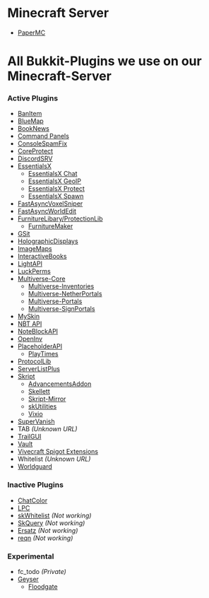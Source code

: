 # Minecraft Server
- [PaperMC](https://papermc.io)

# All Bukkit-Plugins we use on our Minecraft-Server
### Active Plugins
- [BanItem](https://www.spigotmc.org/resources/banitem-1-7-1-17.67701/)
- [BlueMap](https://www.spigotmc.org/resources/bluemap.83557/)
- [BookNews](https://www.spigotmc.org/resources/booknews-1-8-1-17.61163/)
- [Command Panels](https://www.spigotmc.org/resources/command-panels-custom-guis.67788/)
- [ConsoleSpamFix](https://www.spigotmc.org/resources/console-spam-fix.18410/)
- [CoreProtect](https://www.spigotmc.org/resources/coreprotect.8631/)
- [DiscordSRV](https://www.spigotmc.org/resources/discordsrv.18494/)
- [EssentialsX](https://www.spigotmc.org/resources/essentialsx.9089/)
  - [EssentialsX Chat](https://essentialsx.net/downloads.html)
  - [EssentialsX GeoIP](https://essentialsx.net/downloads.html)
  - [EssentialsX Protect](https://essentialsx.net/downloads.html)
  - [EssentialsX Spawn](https://essentialsx.net/downloads.html)
- [FastAsyncVoxelSniper](https://intellectualsites.github.io/download/favs.html)
- [FastAsyncWorldEdit](https://www.spigotmc.org/resources/fast-async-worldedit.13932/)
- [FurnitureLibary/ProtectionLib](https://www.spigotmc.org/resources/furniturelibary-protectionlib.9368/)
  - [FurnitureMaker](https://www.spigotmc.org/resources/furnituremaker.20667/)
- [GSit](https://www.spigotmc.org/resources/gsit-modern-sit-seat-and-chair-lay-and-crawl-plugin-1-13-x-1-17-x.62325/)
- [HolographicDisplays](https://dev.bukkit.org/projects/holographic-displays)
- [ImageMaps](https://dev.bukkit.org/projects/imagemaps)
- [InteractiveBooks](https://www.spigotmc.org/resources/interactivebooks.45604/)
- [LightAPI](https://www.spigotmc.org/resources/lightapi-fork.48247/)
- [LuckPerms](https://luckperms.net/)
- [Multiverse-Core](https://dev.bukkit.org/projects/multiverse-core)
  - [Multiverse-Inventories](https://dev.bukkit.org/projects/multiverse-inventories/)
  - [Multiverse-NetherPortals](https://dev.bukkit.org/projects/multiverse-netherportals/)
  - [Multiverse-Portals](https://dev.bukkit.org/projects/multiverse-portals/)
  - [Multiverse-SignPortals](https://dev.bukkit.org/projects/multiverse-signportals/)
- [MySkin](https://www.spigotmc.org/resources/myskin-1-8-x-1-16-5.52303/)
- [NBT API](https://www.spigotmc.org/resources/nbt-api.7939/)
- [NoteBlockAPI](https://www.spigotmc.org/resources/noteblockapi.19287/)
- [OpenInv](https://dev.bukkit.org/projects/openinv)
- [PlaceholderAPI](https://www.spigotmc.org/resources/placeholderapi.6245/)
  - [PlayTimes](https://www.spigotmc.org/resources/playtimes-check-players-playtime-server-uptime.58858/)
- [ProtocolLib](https://www.spigotmc.org/resources/protocollib.1997/)
- [ServerListPlus](https://www.spigotmc.org/resources/serverlistplus.241/)
- [Skript](https://github.com/SkriptLang/Skript/releases)
  - [AdvancementsAddon](https://skripttools.net/addons?q=AdvancementsAddon)
  - [Skellett](https://skripttools.net/addons?q=Skellett)
  - [Skript-Mirror](https://skripttools.net/addons?q=skript-mirror)
  - [skUtilities](https://skripttools.net/addons?q=skUtilities)
  - [Vixio](https://skripttools.net/addons?q=Vixio)
- [SuperVanish](https://www.spigotmc.org/resources/supervanish-be-invisible.1331/)
- TAB *(Unknown URL)*
- [TrailGUI](https://www.spigotmc.org/resources/trailgui.1091/)
- [Vault](https://www.spigotmc.org/resources/vault.34315/)
- [Vivecraft Spigot Extensions](https://github.com/jrbudda/Vivecraft_Spigot_Extensions/releases)
- Whitelist *(Unknown URL)*
- [Worldguard](https://dev.bukkit.org/projects/worldguard)

### Inactive Plugins
- [ChatColor](https://www.spigotmc.org/resources/chatcolor.22692/)
- [LPC](https://www.spigotmc.org/resources/lpc-chat-formatter.68965/)
- [skWhitelist](https://skripttools.net/addons?q=skWhitelist) *(Not working)*
- [SkQuery](https://skripttools.net/addons?q=SkQuery) *(Not working)*
- [Ersatz](https://skripttools.net/addons?q=Ersatz) *(Not working)*
- [reqn](https://skripttools.net/addons?q=reqn) *(Not working)*

### Experimental
- fc_todo *(Private)*
- [Geyser](https://github.com/GeyserMC/Geyser)
  - [Floodgate](https://github.com/GeyserMC/Floodgate)
